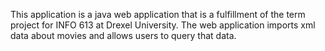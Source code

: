 This application is a java web application that is a fulfillment of the term project for INFO 613 at Drexel University. The web application imports xml data about movies and allows users to query that data.
